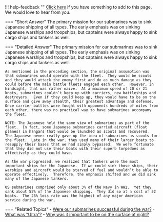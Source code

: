 !!! help-feedback ""
    [Click here](https://other.example.com/feedback) if you have something to add to this page. We would love to hear from you.

=== "Short Answer"
    The primary mission for our submarines was to sink Japanese shipping of all types. The early emphasis was on sinking Japanese warships and troopships, but captains were always happy to sink cargo ships and tankers as well.

=== "Detailed Answer"
    The primary mission for our submarines was to sink Japanese shipping of all types.  The early emphasis was on sinking Japanese warships and troopships, but captains were always happy to sink cargo ships and tankers as well.
    
    As mentioned in the preceding section, the original assumption was that submarines would operate with the fleet.  They would be scouts and they would attack the enemy first and do as much damage as they could before the main battle fleets engaged each other.  However, in hindsight, that was rather naïve.  At a maximum speed of 20 or 21 knots, submarines couldn’t keep up with carriers, new battleships and destroyers.  Even if they could keep up, they would have to be on the surface and give away stealth, their greatest advantage and defense.  Once carrier battles were fought with opponents hundreds of miles from each other, there was no practical way to have submarines accompany the fleet.
    
    NOTE: The Japanese held the same view of submarines as part of the fleet.  In fact, some Japanese submarines carried aircraft (float planes) in hangars that would be launched as scouts and recovered.  The Japanese never really gave up the idea of submarines as scouts for the fleet.  Late in the war, they used many of their larger boats to resupply their bases that we had simply bypassed.  We were fortunate that they did not use their boats with their superb torpedoes as effectively as they could have.
    
    As the war progressed, we realized that tankers were the most important ships for the Japanese.  If we could sink those ships, their warships and aircraft would be starved of fuel and wouldn’t be able to operate effectively.  Therefore, the emphasis shifted and we did sink many of the Japanese tankers.
    
    US submarines comprised only about 3% of the Navy in WW2.  Yet they sank about 55% of the Japanese shipping.  They did so at a cost of 52 boats.  The 23% loss rate was the highest of any major American service during the war.

=== "Related Topics"
    - [Were our submarines successful during the war?](./were-our-submarines-successful-during-the-war.md)
    - [What was “Ultra”?](./what-was-ultra.md)
    - [Why was it important to be on the surface at night?](./why-was-it-important-to-be-on-the-surface-at-night.md)
